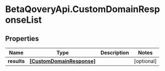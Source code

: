 # BetaQoveryApi.CustomDomainResponseList

## Properties

Name | Type | Description | Notes
------------ | ------------- | ------------- | -------------
**results** | [**[CustomDomainResponse]**](CustomDomainResponse.md) |  | [optional] 


